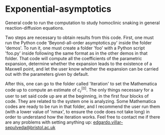 # Exponential-asymptotics
General code to run the computation to study homoclinic snaking in general reaction-diffusion equations.

Two steps are necessary to obtain results from this code. First, one must run the Python code 'Beyond-all-order asymptotics.py' inside the folder 'demos'. To run it, one must create a folder 'foo' with a Python script 'foo.py' inside following the same format as in the other demos in that folder. That code will compute all the coefficients of the parametric expansion, determine whether the expansion leads to the existence of a Maxwell point, and let the user know whether the expansion can be carried out with the parameters given by default.

After this, one can go to the folder called 'Iteration' to set the Mathematica code up to compute an estimate of $c_r^{[0]}$. The only things necessary for a user to set said code up are at the beginning, in the first four blocks of code. They are related to the system one is analyzing. Some Mathematica codes are ready to be run in that folder, and I recommend the user run them (with a lower value of 'nmax', to ensure the code does not take long) in order to understand how the iteration works. Feel free to contact me if there are any problems with setting anything up: edgardo.villar-sepulveda@bristol.ac.uk

